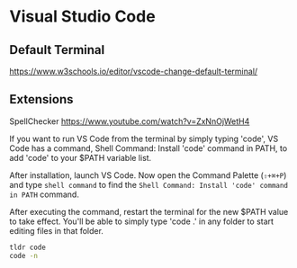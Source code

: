 # Visual Studio Code

## Default Terminal

https://www.w3schools.io/editor/vscode-change-default-terminal/

## Extensions

SpellChecker
<https://www.youtube.com/watch?v=ZxNnOjWetH4>




 If you want to run VS Code from the terminal by simply typing 'code', VS Code has a command, Shell Command: Install 'code' command in PATH, to add 'code' to your $PATH variable list.

After installation, launch VS Code. Now open the Command Palette (`⇧+⌘+P`) and type `shell command` to find the `Shell Command: Install 'code' command in PATH` command.

After executing the command, restart the terminal for the new $PATH value to take effect. You'll be able to simply type 'code .' in any folder to start editing files in that folder.

```bash
tldr code
code -n
```
